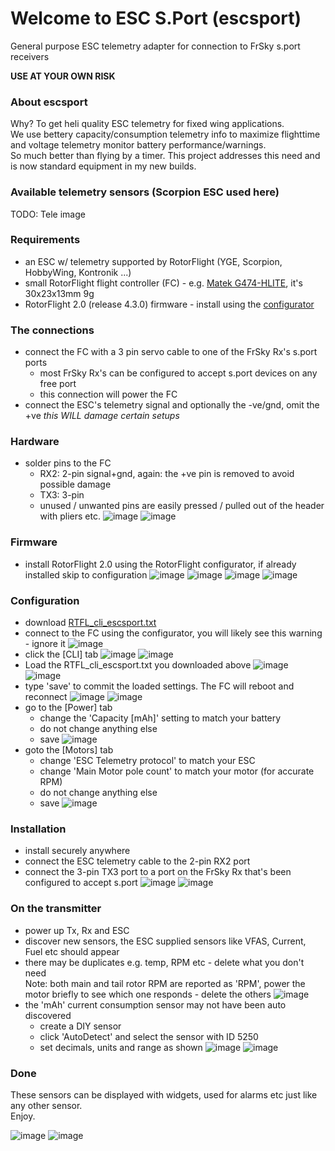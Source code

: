 # Welcome to ESC S.Port (escsport)
General purpose ESC telemetry adapter for connection to FrSky s.port receivers

**USE AT YOUR OWN RISK**


### About escsport
Why? To get heli quality ESC telemetry for fixed wing applications.<br>
We use bettery capacity/consumption telemetry info to maximize flighttime and voltage telemetry monitor battery performance/warnings.<br>
So much better than flying by a timer.
This project addresses this need and is now standard equipment in my new builds.

### Available telemetry sensors (Scorpion ESC used here)
TODO: Tele image

### Requirements
- an ESC w/ telemetry supported by RotorFlight (YGE, Scorpion, HobbyWing, Kontronik ...)
- small RotorFlight flight controller (FC) - e.g. [Matek G474-HLITE](https://www.mateksys.com/?portfolio=g474-hlite), it's 30x23x13mm 9g
- RotorFlight 2.0 (release 4.3.0) firmware - install using the [configurator](https://github.com/rotorflight/rotorflight-configurator/releases/tag/release%2F2.0.0)

### The connections
- connect the FC with a 3 pin servo cable to one of the FrSky Rx's s.port ports
  - most FrSky Rx's can be configured to accept s.port devices on any free port
  - this connection will power the FC
- connect the ESC's telemetry signal and optionally the -ve/gnd, omit the +ve *this WILL damage certain setups*

### Hardware
- solder pins to the FC
  - RX2: 2-pin signal+gnd, again: the +ve pin is removed to avoid possible damage
  - TX3: 3-pin
  - unused / unwanted pins are easily pressed / pulled out of the header with pliers etc.
![image](https://github.com/user-attachments/assets/ce2c73af-364c-4798-8e5b-c6b16d7c5de1)
![image](https://github.com/user-attachments/assets/2e61563e-ef2a-433b-ad23-9bace3d8ba95)

### Firmware
- install RotorFlight 2.0 using the RotorFlight configurator, if already installed skip to configuration
![image](https://github.com/user-attachments/assets/52785324-c523-4f01-8e00-82688117d3f6)
![image](https://github.com/user-attachments/assets/f56faef1-715e-4f5f-82e1-51d351a15f62)
![image](https://github.com/user-attachments/assets/4db3944a-f51e-4338-b6b0-f5cdf7c9ba95)
![image](https://github.com/user-attachments/assets/06b79911-5122-4ee9-9dba-aa3ace0f14b3)

### Configuration
- download [RTFL_cli_escsport.txt](https://github.com/bob01/esctelemetry/blob/main/RTFL_cli_escsport.txt)
- connect to the FC using the configurator, you will likely see this warning - ignore it
![image](https://github.com/user-attachments/assets/8ed00aaf-a841-45fe-a960-3a0ba4f6650f)
- click the [CLI] tab
![image](https://github.com/user-attachments/assets/f24eaec8-67eb-4e12-b7eb-f49c09e58f24)
![image](https://github.com/user-attachments/assets/6f4170cc-3560-41e0-9513-d2f87fafeb1a)
- Load the RTFL_cli_escsport.txt you downloaded above
![image](https://github.com/user-attachments/assets/c32dde29-f6e3-45d3-b0b4-8a580169f2c9)
![image](https://github.com/user-attachments/assets/d7a4f750-449e-431c-b7ea-9a7fc5187967)
- type 'save' to commit the loaded settings. The FC will reboot and reconnect
![image](https://github.com/user-attachments/assets/bc5beaaa-5489-423a-b992-d939f0abf095)
![image](https://github.com/user-attachments/assets/6ec57b2e-ee97-490b-aafb-347f53d4305c)
- go to the [Power] tab
  - change the 'Capacity [mAh]' setting to match your battery
  - do not change anything else
  - save
![image](https://github.com/user-attachments/assets/627231c4-d446-452e-b5df-888ed86acd48)
- goto the [Motors] tab
  - change 'ESC Telemetry protocol' to match your ESC
  - change 'Main Motor pole count' to match your motor (for accurate RPM)
  - do not change anything else
  - save
![image](https://github.com/user-attachments/assets/f320bba6-31f7-4598-864d-a4d520bba792)

### Installation
- install securely anywhere
- connect the ESC telemetry cable to the 2-pin RX2 port
- connect the 3-pin TX3 port to a port on the FrSky Rx that's been configured to accept s.port
![image](https://github.com/user-attachments/assets/688ae2a3-0594-4aba-ac8c-c73a3ac49f37)
![image](https://github.com/user-attachments/assets/57e2d293-617f-4900-b589-c2054ae41361)

### On the transmitter
- power up Tx, Rx and ESC
- discover new sensors, the ESC supplied sensors like VFAS, Current, Fuel etc should appear
- there may be duplicates e.g. temp, RPM etc - delete what you don't need<br>Note: both main and tail rotor RPM are reported as 'RPM', power the motor briefly to see which one responds - delete the others
![image](https://github.com/user-attachments/assets/d0003743-2df4-4d11-988c-39cb26d118cb)
- the 'mAh' current consumption sensor may not have been auto discovered
  - create a DIY sensor
  - click 'AutoDetect' and select the sensor with ID 5250
  - set decimals, units and range as shown
![image](https://github.com/user-attachments/assets/21518c6c-47f7-4f74-8f31-06db4b5d4436)
![image](https://github.com/user-attachments/assets/5d9a7ae7-9c02-4d39-92e3-ef8fe7a62dbb)

### Done
These sensors can be displayed with widgets, used for alarms etc just like any other sensor.<br>
Enjoy.

![image](https://github.com/user-attachments/assets/6a26386b-b592-4cf9-a8bf-195bdf8196fd)
![image](https://github.com/user-attachments/assets/e8503767-69d2-400a-87ea-052b7ada6a7a)



